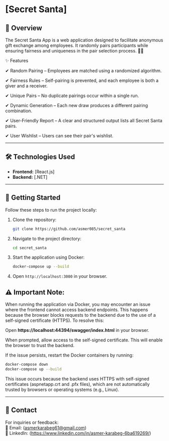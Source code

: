 
# **[Secret Santa]**
 

## **📖 Overview**
The Secret Santa App is a web application designed to facilitate anonymous gift exchange among employees. It randomly pairs participants while ensuring fairness and uniqueness in the pair selection process. 🎄🎁

✨ Features

✔ Random Pairing – Employees are matched using a randomized algorithm.

✔ Fairness Rules – Self-pairing is prevented, and each employee is both a giver and a receiver.

✔ Unique Pairs – No duplicate pairings occur within a single run.

✔ Dynamic Generation – Each new draw produces a different pairing combination.

✔ User-Friendly Report – A clear and structured output lists all Secret Santa pairs.

✔ User Wishlist – Users can see their pair's wishlist.


---

## **🛠️ Technologies Used**
- **Frontend:** [React.js]  
- **Backend:** [.NET]  



---



## **📝 Getting Started**
Follow these steps to run the project locally:

1. Clone the repository:  
   ```bash
   git clone https://github.com/asmer085/secret_santa
   ```
2. Navigate to the project directory:  
   ```bash
   cd secret_santa
   ```
3. Start the application using Docker:  
   ```bash
   docker-compose up --build
   ```
4. Open `http://localhost:3000` in your browser.

## **⚠️	Important Note:**
When running the application via Docker, you may encounter an issue where the frontend cannot access backend endpoints. 
This happens because the browser blocks requests to the backend due to the use of a self-signed certificate (HTTPS). 
To resolve this:

Open **https://localhost:44394/swagger/index.html** in your browser.

When prompted, allow access to the self-signed certificate. This will enable the browser to trust the backend.

If the issue persists, restart the Docker containers by running:

```bash
docker-compose down
docker-compose up --build
```

This issue occurs because the backend uses HTTPS with self-signed certificates (aspnetapp.crt and .pfx files), 
which are not automatically trusted by browsers or operating systems (e.g., Linux).

---

## **📧 Contact**
For inquiries or feedback:  
📩 Email: (asmerkarabeg61@gmail.com)  
🔗 LinkedIn: (https://www.linkedin.com/in/asmer-karabeg-6ba619269/)  
